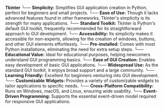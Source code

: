 **Tkinter** 
    └── **Simplicity:** Simplifies GUI application creation in Python, perfect for beginners and small projects.
    └── **Ease of Use:** Though it lacks advanced features found in other frameworks, Tkinter's simplicity is its strength for many applications.
    └── **Standard Toolkit:** Tkinter is Python's default GUI toolkit, frequently recommended for its straightforward approach to GUI development.
    └── **Accessibility:** Its simplicity makes it accessible for non-experts, allowing for the creation of windows, buttons, and other GUI elements effortlessly.
    └── **Pre-installed:** Comes with most Python installations, eliminating the need for extra setup steps.
    └── **Educational Value:** Ideal for educational purposes, helping newcomers understand GUI programming basics.
    └── **Ease of GUI Creation:** Enables easy development of basic GUI applications.
    └── **Widespread Use:** As the standard GUI toolkit, it enjoys broad support and a large community.
    └── **Learning Friendly:** Excellent for beginners venturing into GUI development.
    └── **Customizable Widgets:** Provides a variety of customizable widgets to tailor applications to specific needs.
    └── **Cross-Platform Compatibility:** Runs on Windows, macOS, and Linux, ensuring wide usability.
    └── **Event-Driven Programming:** Supports the essential event-driven model required for responsive GUI applications.